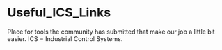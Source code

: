 # Useful_ICS_Links
Place for tools the community has submitted that make our job a little bit easier. ICS = Industrial Control Systems.
